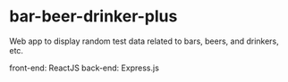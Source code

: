 # bar-beer-drinker-plus

Web app to display random test data related to bars, beers, and drinkers, etc.

front-end: ReactJS
back-end: Express.js
